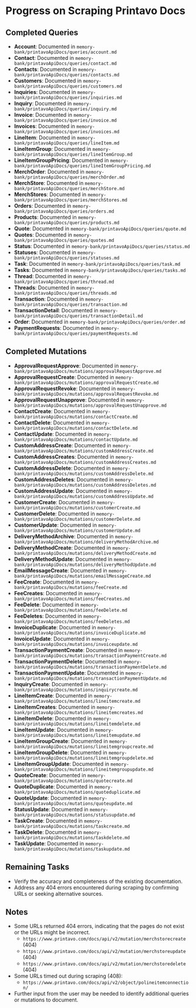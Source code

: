 # Progress on Scraping Printavo Docs

## Completed Queries
- **Account**: Documented in `memory-bank/printavoApiDocs/queries/account.md`
- **Contact**: Documented in `memory-bank/printavoApiDocs/queries/contact.md`
- **Contacts**: Documented in `memory-bank/printavoApiDocs/queries/contacts.md`
- **Customers**: Documented in `memory-bank/printavoApiDocs/queries/customers.md`
- **Inquiries**: Documented in `memory-bank/printavoApiDocs/queries/inquiries.md`
- **Inquiry**: Documented in `memory-bank/printavoApiDocs/queries/inquiry.md`
- **Invoice**: Documented in `memory-bank/printavoApiDocs/queries/invoice.md`
- **Invoices**: Documented in `memory-bank/printavoApiDocs/queries/invoices.md`
- **LineItem**: Documented in `memory-bank/printavoApiDocs/queries/lineItem.md`
- **LineItemGroup**: Documented in `memory-bank/printavoApiDocs/queries/lineItemGroup.md`
- **LineItemGroupPricing**: Documented in `memory-bank/printavoApiDocs/queries/lineItemGroupPricing.md`
- **MerchOrder**: Documented in `memory-bank/printavoApiDocs/queries/merchOrder.md`
- **MerchStore**: Documented in `memory-bank/printavoApiDocs/queries/merchStore.md`
- **MerchStores**: Documented in `memory-bank/printavoApiDocs/queries/merchStores.md`
- **Orders**: Documented in `memory-bank/printavoApiDocs/queries/orders.md`
- **Products**: Documented in `memory-bank/printavoApiDocs/queries/products.md`
- **Quote**: Documented in `memory-bank/printavoApiDocs/queries/quote.md`
- **Quotes**: Documented in `memory-bank/printavoApiDocs/queries/quotes.md`
- **Status**: Documented in `memory-bank/printavoApiDocs/queries/status.md`
- **Statuses**: Documented in `memory-bank/printavoApiDocs/queries/statuses.md`
- **Task**: Documented in `memory-bank/printavoApiDocs/queries/task.md`
- **Tasks**: Documented in `memory-bank/printavoApiDocs/queries/tasks.md`
- **Thread**: Documented in `memory-bank/printavoApiDocs/queries/thread.md`
- **Threads**: Documented in `memory-bank/printavoApiDocs/queries/threads.md`
- **Transaction**: Documented in `memory-bank/printavoApiDocs/queries/transaction.md`
- **TransactionDetail**: Documented in `memory-bank/printavoApiDocs/queries/transactionDetail.md`
- **Order**: Documented in `memory-bank/printavoApiDocs/queries/order.md`
- **PaymentRequests**: Documented in `memory-bank/printavoApiDocs/queries/paymentRequests.md`

## Completed Mutations
- **ApprovalRequestApprove**: Documented in `memory-bank/printavoApiDocs/mutations/approvalRequestApprove.md`
- **ApprovalRequestCreate**: Documented in `memory-bank/printavoApiDocs/mutations/approvalRequestCreate.md`
- **ApprovalRequestRevoke**: Documented in `memory-bank/printavoApiDocs/mutations/approvalRequestRevoke.md`
- **ApprovalRequestUnapprove**: Documented in `memory-bank/printavoApiDocs/mutations/approvalRequestUnapprove.md`
- **ContactCreate**: Documented in `memory-bank/printavoApiDocs/mutations/contactCreate.md`
- **ContactDelete**: Documented in `memory-bank/printavoApiDocs/mutations/contactDelete.md`
- **ContactUpdate**: Documented in `memory-bank/printavoApiDocs/mutations/contactUpdate.md`
- **CustomAddressCreate**: Documented in `memory-bank/printavoApiDocs/mutations/customAddressCreate.md`
- **CustomAddressCreates**: Documented in `memory-bank/printavoApiDocs/mutations/customAddressCreates.md`
- **CustomAddressDelete**: Documented in `memory-bank/printavoApiDocs/mutations/customAddressDelete.md`
- **CustomAddressDeletes**: Documented in `memory-bank/printavoApiDocs/mutations/customAddressDeletes.md`
- **CustomAddressUpdate**: Documented in `memory-bank/printavoApiDocs/mutations/customAddressUpdate.md`
- **CustomerCreate**: Documented in `memory-bank/printavoApiDocs/mutations/customerCreate.md`
- **CustomerDelete**: Documented in `memory-bank/printavoApiDocs/mutations/customerDelete.md`
- **CustomerUpdate**: Documented in `memory-bank/printavoApiDocs/mutations/customerUpdate.md`
- **DeliveryMethodArchive**: Documented in `memory-bank/printavoApiDocs/mutations/deliveryMethodArchive.md`
- **DeliveryMethodCreate**: Documented in `memory-bank/printavoApiDocs/mutations/deliveryMethodCreate.md`
- **DeliveryMethodUpdate**: Documented in `memory-bank/printavoApiDocs/mutations/deliveryMethodUpdate.md`
- **EmailMessageCreate**: Documented in `memory-bank/printavoApiDocs/mutations/emailMessageCreate.md`
- **FeeCreate**: Documented in `memory-bank/printavoApiDocs/mutations/feeCreate.md`
- **FeeCreates**: Documented in `memory-bank/printavoApiDocs/mutations/feeCreates.md`
- **FeeDelete**: Documented in `memory-bank/printavoApiDocs/mutations/feeDelete.md`
- **FeeDeletes**: Documented in `memory-bank/printavoApiDocs/mutations/feeDeletes.md`
- **InvoiceDuplicate**: Documented in `memory-bank/printavoApiDocs/mutations/invoiceDuplicate.md`
- **InvoiceUpdate**: Documented in `memory-bank/printavoApiDocs/mutations/invoiceupdate.md`
- **TransactionPaymentCreate**: Documented in `memory-bank/printavoApiDocs/mutations/transactionPaymentCreate.md`
- **TransactionPaymentDelete**: Documented in `memory-bank/printavoApiDocs/mutations/transactionPaymentDelete.md`
- **TransactionPaymentUpdate**: Documented in `memory-bank/printavoApiDocs/mutations/transactionPaymentUpdate.md`
- **InquiryCreate**: Documented in `memory-bank/printavoApiDocs/mutations/inquirycreate.md`
- **LineItemCreate**: Documented in `memory-bank/printavoApiDocs/mutations/lineitemcreate.md`
- **LineItemCreates**: Documented in `memory-bank/printavoApiDocs/mutations/lineitemcreates.md`
- **LineItemDelete**: Documented in `memory-bank/printavoApiDocs/mutations/lineitemdelete.md`
- **LineItemUpdate**: Documented in `memory-bank/printavoApiDocs/mutations/lineitemupdate.md`
- **LineItemGroupCreate**: Documented in `memory-bank/printavoApiDocs/mutations/lineitemgroupcreate.md`
- **LineItemGroupDelete**: Documented in `memory-bank/printavoApiDocs/mutations/lineitemgroupdelete.md`
- **LineItemGroupUpdate**: Documented in `memory-bank/printavoApiDocs/mutations/lineitemgroupupdate.md`
- **QuoteCreate**: Documented in `memory-bank/printavoApiDocs/mutations/quotecreate.md`
- **QuoteDuplicate**: Documented in `memory-bank/printavoApiDocs/mutations/quoteduplicate.md`
- **QuoteUpdate**: Documented in `memory-bank/printavoApiDocs/mutations/quoteupdate.md`
- **StatusUpdate**: Documented in `memory-bank/printavoApiDocs/mutations/statusupdate.md`
- **TaskCreate**: Documented in `memory-bank/printavoApiDocs/mutations/taskcreate.md`
- **TaskDelete**: Documented in `memory-bank/printavoApiDocs/mutations/taskdelete.md`
- **TaskUpdate**: Documented in `memory-bank/printavoApiDocs/mutations/taskupdate.md`

## Remaining Tasks
- Verify the accuracy and completeness of the existing documentation.
- Address any 404 errors encountered during scraping by confirming URLs or seeking alternative sources.

## Notes
- Some URLs returned 404 errors, indicating that the pages do not exist or the URLs might be incorrect.
  - `https://www.printavo.com/docs/api/v2/mutation/merchstorecreate` (404)
  - `https://www.printavo.com/docs/api/v2/mutation/merchstoreupdate` (404)
  - `https://www.printavo.com/docs/api/v2/mutation/merchstoredelete` (404)
- Some URLs timed out during scraping (408):
  - `https://www.printavo.com/docs/api/v2/object/polineitemconnection/`
- Further input from the user may be needed to identify additional queries or mutations to document.
